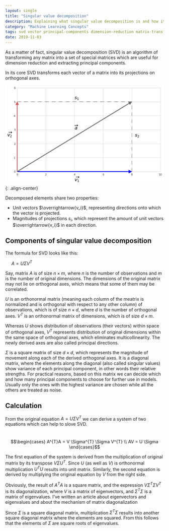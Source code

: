 ```yaml
---
layout: single
title: "Singular value decomposition"
description: Explaining what singular value decomposition is and how it is used
category: "Machine Learning Concepts"
tags: svd vector principal-components dimension-reduction matrix-transformation matrix
date: 2019-11-03
---
```

 
As a matter of fact, singular value decomposition (SVD) is an algorithm of transforming any matrix into a set of special matrices which are useful for dimension reduction and extracting principal components.
 
In its core SVD transforms each vector of a matrix into its projections on orthogonal axes.   
 
![](/assets/images/concepts/simple_vector_decomposition.png){: .align-center}
 
Decomposed elements share two properties:   
 * Unit vectors $\overrightarrow{v_i}$, representing directions onto which the vector is projected.
 * Magnitudes of projections $s_i$, which represent the amount of unit vectors $\overrightarrow{v_i}$ in each direction.
 
## Components of singular value decomposition
 
The formula for SVD looks like this:
 
&nbsp;&nbsp;&nbsp;&nbsp;
$A = U \Sigma V^{T}$
 
Say, matrix $A$ is of size $n \times m$, where $n$ is the number of observations and $m$ is the number of original dimensions. The dimensions of the original matrix may not lie on orthogonal axes, which means that some of them may be correlated.
 
$U$ is an orthonormal matrix (meaning each column of the meatrix is normalized and is orthogonal with respect to any other column) of observations, which is of size $n \times d$, where $d$ is the number of orthogonal axes.
$V^{T}$ is an orthonormal matrix of dimensions, which is of size $d \times m$.  
 
Whereas $U$ shows distribution of observations (their vectors) within space of orthogonal axes, $V^{T}$ represents distribution of original dimensions within the same space of orthogonal axes, which eliminates multicollinearity. The newly derived axes are also called principal directions.
 
$\Sigma$ is a square matrix of size $d \times d$, which represents the magnitude of movement along each of the derived orthogonal axes. It is a diagonal matrix, where the elements along the diagonal (also called singular values) show variance of each principal component, in other words their relative strengths. For practical reasons, based on this matrix we can decide which and how many principal components to choose for further use in models. Usually only the ones with the highest variance are chosen while all the others are treated as noise.  
 
## Calculation
 
From the original equation $A = U \Sigma V^{T}$ we can derive a system of two equations which can help to slove SVD.
 
&nbsp;&nbsp;&nbsp;&nbsp;
$$\begin{cases}
A^{T}A = V \Sigma^{T} \Sigma V^{T} \\
AV = U \Sigma
\end{cases}$$
 
The first equation of the system is derived from the multiplication of original matrix by its transpose $V \Sigma U^{T}$. Since $U$ (as well as $V$) is orthonormal multiplication $U^{T}U$ results into unit matrix. Similarly, the second equation is derived by multiplying the original equation by $V$ from the right side.
 
Obviously, the result of $A^{T}A$ is a square matrix, and the expression $V \Sigma^{T} \Sigma V^{T}$ is its diagonalization, where $V$ is a matrix of eigenvectors, and $\Sigma^{T} \Sigma$ is a matrix of eigenvalues. I've written an article about eigenvectors and eigenvalues and about the mechanism of matrix diagonalization
 
Since $\Sigma$ is a square diagonal matrix, multiplication $\Sigma^{T} \Sigma$ results into another square diagonal matrix where the elements are squared. From this follows that the elements of $\Sigma$ are square roots of eigenvalues.
